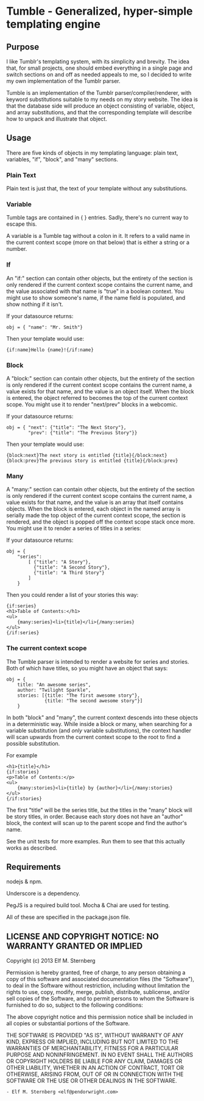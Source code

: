 # Tumble - Generalized, hyper-simple templating engine

## Purpose

I like Tumblr's templating system, with its simplicity and brevity.
The idea that, for small projects, one should embed everything in a
single page and switch sections on and off as needed appeals to me, so
I decided to write my own implementation of the Tumblr parser.

Tumble is an implementation of the Tumblr parser/compiler/renderer,
with keyword substitutions suitable to my needs on my story website.
The idea is that the database side will produce an object consisting
of variable, object, and array substitutions, and that the
corresponding template will describe how to unpack and illustrate that
object.

## Usage

There are five kinds of objects in my templating language: plain text,
variables, "if", "block", and "many" sections.

### Plain Text

Plain text is just that, the text of your template without any
substitutions.

### Variable

Tumble tags are contained in { } entries.  Sadly, there's no current
way to escape this.

A variable is a Tumble tag without a colon in it. It refers to a valid
name in the current context scope (more on that below) that is either
a string or a number.

### If

An "if:<name>" section can contain other objects, but the entirety of
the section is only rendered if the current context scope contains the
current name, and the value associated with that name is "true" in a
boolean context.  You might use to show someone's name, if the name
field is populated, and show nothing if it isn't.

If your datasource returns:

    obj = { "name": "Mr. Smith"}

Then your template would use:

    {if:name}Hello {name}!{/if:name}

### Block

A "block:<name>" section can contain other objects, but the entirety
of the section is only rendered if the current context scope contains
the current name, a value exists for that name, and the value is an
object itself.  When the block is entered, the object referred to
becomes the top of the current context scope.  You might use it to
render "next/prev" blocks in a webcomic.

If your datasource returns:

    obj = { "next": {"title": "The Next Story"}, 
            "prev": {"title": "The Previous Story"}}

Then your template would use:

    {block:next}The next story is entitled {title}{/block:next}
    {block:prev}The previous story is entitled {title}{/block:prev}

### Many

A "many:<name>" section can contain other objects, but the entirety of
the section is only rendered if the current context scope contains the
current name, a value exists for that name, and the value is an array
that itself contains objects.  When the block is entered, each object
in the named array is serially made the top object of the current
context scope, the section is rendered, and the object is popped off
the context scope stack once more.  You might use it to render a
series of titles in a series:

If your datasource returns:

    obj = { 
        "series": 
            [ {"title": "A Story"}, 
              {"title": "A Second Story"}, 
              {"title": "A Third Story"}
            ]
        }

Then you could render a list of your stories this way:

    {if:series}    
    <h1>Table of Contents:</h1>
    <ul>
        {many:series}<li>{title}</li>{/many:series}
    </ul>
    {/if:series}
        

### The current context scope

The Tumble parser is intended to render a website for series and
stories.  Both of which have titles, so you might have an object that
says:

    obj = {
        title: "An awesome series",
        author: "Twilight Sparkle",
        stories: [{title: "The first awesome story"},
                  {title: "The second awesome story"}]
        }

In both "block" and "many", the current context descends into these
objects in a deterministic way.  While inside a block or many, when
searching for a variable substitution (and *only* variable
substitutions), the context handler will scan upwards from the current
context scope to the root to find a possible substitution.

For example

    <h1>{title}</h1>
    {if:stories}    
    <p>Table of Contents:</p>
    <ul>
        {many:stories}<li>{title} by {author}</li>{/many:stories}
    </ul>
    {/if:stories}

The first "title" will be the series title, but the titles in the
"many" block will be story titles, in order.  Because each story does
not have an "author" block, the context will scan up to the parent
scope and find the author's name.

See the unit tests for more examples.  Run them to see that this
actually works as described.

## Requirements

nodejs & npm.  

Underscore is a dependency.

PegJS is a required build tool.  Mocha & Chai are used for testing.

All of these are specified in the package.json file.

## LICENSE AND COPYRIGHT NOTICE: NO WARRANTY GRANTED OR IMPLIED

Copyright (c) 2013 Elf M. Sternberg

Permission is hereby granted, free of charge, to any person obtaining a copy
of this software and associated documentation files (the "Software"), to deal
in the Software without restriction, including without limitation the rights
to use, copy, modify, merge, publish, distribute, sublicense, and/or sell
copies of the Software, and to permit persons to whom the Software is
furnished to do so, subject to the following conditions:

The above copyright notice and this permission notice shall be included in
all copies or substantial portions of the Software.

THE SOFTWARE IS PROVIDED "AS IS", WITHOUT WARRANTY OF ANY KIND, EXPRESS OR
IMPLIED, INCLUDING BUT NOT LIMITED TO THE WARRANTIES OF MERCHANTABILITY,
FITNESS FOR A PARTICULAR PURPOSE AND NONINFRINGEMENT. IN NO EVENT SHALL THE
AUTHORS OR COPYRIGHT HOLDERS BE LIABLE FOR ANY CLAIM, DAMAGES OR OTHER
LIABILITY, WHETHER IN AN ACTION OF CONTRACT, TORT OR OTHERWISE, ARISING FROM,
OUT OF OR IN CONNECTION WITH THE SOFTWARE OR THE USE OR OTHER DEALINGS IN
THE SOFTWARE.

	- Elf M. Sternberg <elf@pendorwright.com>





